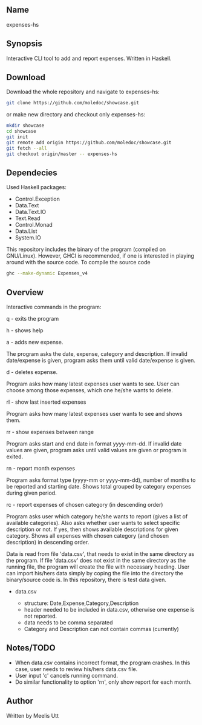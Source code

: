 ## Name 

expenses-hs

## Synopsis 

Interactive CLI tool to add and report expenses. Written in Haskell.

## Download

Download the whole repository and navigate to expenses-hs:

```sh
git clone https://github.com/moledoc/showcase.git
```

or make new directory and checkout only expenses-hs:

```sh
mkdir showcase
cd showcase
git init
git remote add origin https://github.com/moledoc/showcase.git
git fetch --all
git checkout origin/master -- expenses-hs
```

## Dependecies

Used Haskell packages:

* Control.Exception
* Data.Text
* Data.Text.IO
* Text.Read
* Control.Monad
* Data.List
* System.IO

This repository includes the binary of the program (compiled on GNU/Linux). However, GHCI is recommended, if one is interested in playing around with the source code.
To compile the source code

```sh
ghc --make-dynamic Expenses_v4
```

## Overview

Interactive commands in the program:

q  - exits the program

h  - shows help

a  - adds new expense. 
  
  The program asks the date, expense, category and description. 
  If invalid date/expense is given, program asks them until valid date/expense is given.
  
d  - deletes expense.

  Program asks how many latest expenses user wants to see. User can choose among those expenses, which one he/she wants to delete.
  
rl - show last <nr> inserted expenses

  Program asks how many latest expenses user wants to see and shows them.

rr - show expenses between range

  Program asks start and end date in format yyyy-mm-dd. If invalid date values are given, program asks until valid values are given or program is exited.
  
rn - report <nr> month expenses

  Program asks format type (yyyy-mm or yyyy-mm-dd), number of months to be reported and starting date. Shows total grouped by category expenses during given period.

rc - report expenses of chosen category (in descending order)

  Program asks user which category he/she wants to report (gives a list of available categories). 
  Also asks whether user wants to select specific description or not. If yes, then shows available descriptions for given category. Shows all expenses with chosen category (and chosen description) in descending order.

Data is read from file 'data.csv', that needs to exist in the same directory as the program.
If file 'data.csv' does not exist in the same directory as the running file, the program will create the file with necessary heading.
User can import his/hers data simply by coping the file into the directory the binary/source code is.
In this repository, there is test data given.

* data.csv
	
	* structure: Date,Expense,Category,Description
	* header needed to be included in data.csv, otherwise one expense is not reported.
	* data needs to be comma separated
  * Category and Description can not contain commas (currently)
	

## Notes/TODO

* When data.csv contains incorrect format, the program crashes. In this case, user needs to review his/hers data.csv file.
* User input 'c' cancels running command.
* Do similar functionality to option 'rn', only show report for each month.

## Author

Written by Meelis Utt
